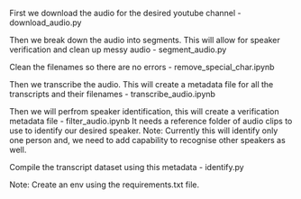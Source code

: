 First we download the audio for the desired youtube channel - download_audio.py

Then we break down the audio into segments. This will allow for speaker verification and clean up messy audio - segment_audio.py

Clean the filenames so there are no errors - remove_special_char.ipynb

Then we transcribe the audio. This will create a metadata file for all the transcripts and their filenames - transcribe_audio.ipynb

Then we will perfrom speaker identification, this will create a verification metadata file - filter_audio.ipynb
It needs a reference folder of audio clips to use to identify our desired speaker.
Note: Currently this will identify only one person and, we need to add capability to recognise other speakers as well.

Compile the transcript dataset using this metadata - identify.py

Note: Create an env using the requirements.txt file. 
